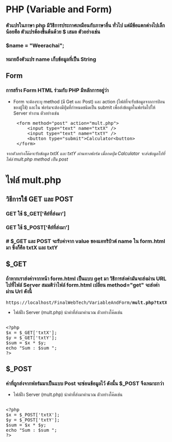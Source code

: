 # PHP (Variable and Form)
### ตัวแปรในภาษา php มีวิธีการประกาศเหมือนกับภาษาอื่น ทั่วไป แต่มีข้อแตกต่างไปเล็กน้อยคือ ตัวแปรต้องขึ้นต้นด้วย $ เสมอ ตัวอย่างเช่น 

### $name = "Weerachai"; 
### หมายถึงตัวแปร name เก็บข้อมูลที่เป็น String


## Form
### การสร้าง Form HTML ร่วมกับ PHP มีหลักการอยู่ว่า
* Form จะต้องระบุ method (มี Get และ Post) และ action (ไฟล์ที่จะรับข้อมูลจากการป้อนของผู้ใช้) และใน ฟอร์มจะต้องมีปุ่มที่กำหนดชนิดเป็น submit เพื่อส่งข้อมูลในฟอร์มไปให้ Server ทำงาน ตัวอย่างเช่น 
<pre>
    &lt;form method="post" action="mult.php"&gt;
        &lt;input type="text" name="txtX" /&gt;
        &lt;input type="text" name="txtY" /&gt;
        &lt;button type="submit"&gt;Calculator&lt;button&gt;
    &lt;/form&gt;
</pre>
<i>จากตัวอย่างโค๊ดจะรับข้อมูล txtX และ txtY ผ่านทางฟอร์ม เมื่อกดปุ่ม Calculator จะส่งข้อมูลไปที่ไฟล์ mult.php method เป็น post</i>

# ไฟล์ mult.php
## วิธีการใช้ GET และ POST
### GET ใช้ $_GET['คีย์ที่ส่งมา']
### GET ใช้ $_POST['คีย์ที่ส่งมา']
### # $_GET และ POST จะรับค่าจาก value ของแอทริบิวต์ name ใน form.html มา ซึ่งก็คือ txtX และ txtY 

## $_GET 
### ถ้าหากเราส่งค่าจากหน้า form.html เป็นแบบ get มา วิธีการส่งค่ามันจะส่งผ่าน URL ไปที่ไฟล์ Server สมมติว่าไฟล์ form.html เปลี่ยน method="get" จะส่งค่าผ่าน Url ดังนี้
<pre>
https://localhost/FinalWebTech/VariableAndForm/<b>mult.php?txtX=<i>3</i>&txtY=<i>2</i></b>
</pre>
- ไฟล์ฝั่ง Server (mult.php) นำค่าที่ส่งมาคำนวณ
ตัวอย่างโค๊ดเช่น
<pre>

&lt;?php 
$x = $_GET['txtX'];
$y = $_GET['txtY'];
$sum = $x * $y;
echo "Sum : $sum ";
?>
</pre>
## $_POST
### ค่าที่ถูกส่งจากฟอร์มมาเป็นแบบ Post จะซ่อนข้อมูลไว้ ดังนั้น $_POST จึงเหมาะกว่า
- ไฟล์ฝั่ง Server (mult.php) นำค่าที่ส่งมาคำนวณ
ตัวอย่างโค๊ดเช่น
<pre>

&lt;?php 
$x = $_POST['txtX'];
$y = $_POST['txtY'];
$sum = $x * $y;
echo "Sum : $sum ";
?>
</pre>